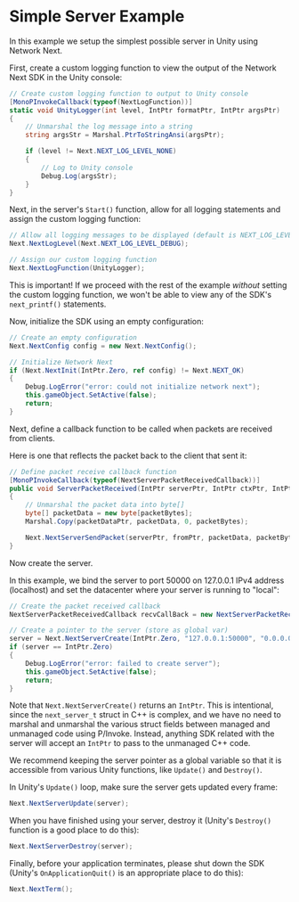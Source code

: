 # Simple Server Example

In this example we setup the simplest possible server in Unity using Network Next.

First, create a custom logging function to view the output of the Network Next SDK in the Unity console:
```csharp
// Create custom logging function to output to Unity console
[MonoPInvokeCallback(typeof(NextLogFunction))]
static void UnityLogger(int level, IntPtr formatPtr, IntPtr argsPtr)
{
    // Unmarshal the log message into a string
    string argsStr = Marshal.PtrToStringAnsi(argsPtr);

    if (level != Next.NEXT_LOG_LEVEL_NONE)
    {
        // Log to Unity console
        Debug.Log(argsStr);
    }
}
```

Next, in the server's `Start()` function, allow for all logging statements and assign the custom logging function:
```csharp
// Allow all logging messages to be displayed (default is NEXT_LOG_LEVEL_INFO)
Next.NextLogLevel(Next.NEXT_LOG_LEVEL_DEBUG);

// Assign our custom logging function
Next.NextLogFunction(UnityLogger);
```

This is important! If we proceed with the rest of the example _without_ setting the custom logging function, we won't be able to view any of the SDK's `next_printf()` statements.

Now, initialize the SDK using an empty configuration:
```csharp
// Create an empty configuration
Next.NextConfig config = new Next.NextConfig();

// Initialize Network Next
if (Next.NextInit(IntPtr.Zero, ref config) != Next.NEXT_OK)
{
    Debug.LogError("error: could not initialize network next");
    this.gameObject.SetActive(false);
    return;
}
```

Next, define a callback function to be called when packets are received from clients.

Here is one that reflects the packet back to the client that sent it:
```csharp
// Define packet receive callback function
[MonoPInvokeCallback(typeof(NextServerPacketReceivedCallback))]
public void ServerPacketReceived(IntPtr serverPtr, IntPtr ctxPtr, IntPtr fromPtr, IntPtr packetDataPtr, int packetBytes)
{
    // Unmarshal the packet data into byte[]
    byte[] packetData = new byte[packetBytes];
    Marshal.Copy(packetDataPtr, packetData, 0, packetBytes);

    Next.NextServerSendPacket(serverPtr, fromPtr, packetData, packetBytes);
}
```

Now create the server.

In this example, we bind the server to port 50000 on 127.0.0.1 IPv4 address (localhost) and set the datacenter where your server is running to "local":
```csharp
// Create the packet received callback
NextServerPacketReceivedCallback recvCallBack = new NextServerPacketReceivedCallback(ServerPacketReceived);

// Create a pointer to the server (store as global var)
server = Next.NextServerCreate(IntPtr.Zero, "127.0.0.1:50000", "0.0.0.0:50000", "local", recvCallBack, null);
if (server == IntPtr.Zero)
{
    Debug.LogError("error: failed to create server");
    this.gameObject.SetActive(false);
    return;
}
```
Note that `Next.NextServerCreate()` returns an `IntPtr`. This is intentional, since the `next_server_t` struct in C++ is complex, and we have no need to marshal and unmarshal the various struct fields between managed and unmanaged code using P/Invoke. Instead, anything SDK related with the server will accept an `IntPtr` to pass to the unmanaged C++ code.

We recommend keeping the server pointer as a global variable so that it is accessible from various Unity functions, like `Update()` and `Destroy()`.

In Unity's `Update()` loop, make sure the server gets updated every frame:
```csharp
Next.NextServerUpdate(server);
```

When you have finished using your server, destroy it (Unity's `Destroy()` function is a good place to do this):
```csharp
Next.NextServerDestroy(server);
```

Finally, before your application terminates, please shut down the SDK (Unity's `OnApplicationQuit()` is an appropriate place to do this):
```csharp
Next.NextTerm();
```
